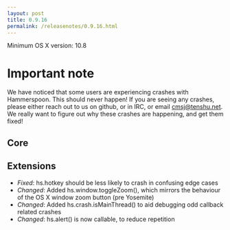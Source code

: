 ```yaml
---
layout: post
title: 0.9.16
permalink: /releasenotes/0.9.16.html
---
```


Minimum OS X version: 10.8

# Important note

We have noticed that some users are experiencing crashes with Hammerspoon. This should never happen! If you are seeing any crashes, please either reach out to us on github, or in IRC, or email cmsj@tenshu.net. We really want to figure out why these crashes are happening, and get them fixed!

## Core

## Extensions
 * *Fixed*: hs.hotkey should be less likely to crash in confusing edge cases
 * *Changed*: Added hs.window.toggleZoom(), which mirrors the behaviour of the OS X window zoom button (pre Yosemite)
 * *Changed*: Added hs.crash.isMainThread() to aid debugging odd callback related crashes
 * *Changed*: hs.alert() is now callable, to reduce repetition
